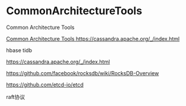 # CommonArchitectureTools
Common Architecture Tools


[Common Architecture Tools
](https://cassandra.apache.org/_/index.html)https://cassandra.apache.org/_/index.html

hbase tidb

https://cassandra.apache.org/_/index.html

https://github.com/facebook/rocksdb/wiki/RocksDB-Overview

https://github.com/etcd-io/etcd


raft协议
